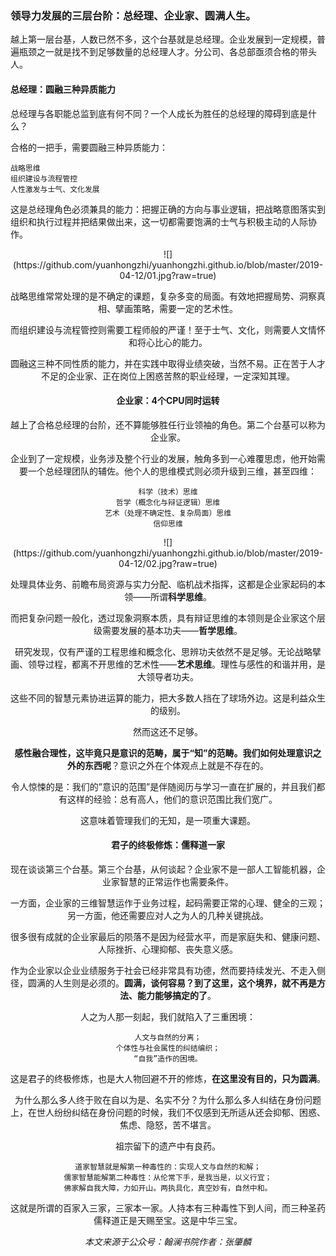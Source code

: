 
### 领导力发展的三层台阶：总经理、企业家、圆满人生。
越上第一层台基，人数已然不多，这个台基就是总经理。企业发展到一定规模，普遍瓶颈之一就是找不到足够数量的总经理人才。分公司、各总部亟须合格的带头人。

#### 总经理：圆融三种异质能力
总经理与各职能总监到底有何不同？一个人成长为胜任的总经理的障碍到底是什么？

合格的一把手，需要圆融三种异质能力：
```
战略思维
组织建设与流程管控
人性激发与士气、文化发展
```

这是总经理角色必须兼具的能力：把握正确的方向与事业逻辑，把战略意图落实到组织和执行过程并把结果做出来，这一切都需要饱满的士气与积极主动的人际协作。

<div align=center>![](https://github.com/yuanhongzhi/yuanhongzhi.github.io/blob/master/2019-04-12/01.jpg?raw=true)

战略思维常常处理的是不确定的课题，复杂多变的局面。有效地把握局势、洞察真相、擘画策略，需要一定的艺术性。

而组织建设与流程管控则需要工程师般的严谨！至于士气、文化，则需要人文情怀和将心比心的能力。

圆融这三种不同性质的能力，并在实践中取得业绩突破，当然不易。正在苦于人才不足的企业家、正在岗位上困惑苦熬的职业经理，一定深知其理。

#### 企业家：4个CPU同时运转
越上了合格总经理的台阶，还不算能够胜任行业领袖的角色。第二个台基可以称为企业家。

企业到了一定规模，业务涉及整个行业的发展，触角多到一心难覆思虑，他开始需要一个总经理团队的辅佐。他个人的思维模式则必须升级到三维，甚至四维：
```
科学（技术）思维
哲学（概念化与辩证逻辑）思维
艺术（处理不确定性、复杂局面）思维
信仰思维
```
<div align=center>![](https://github.com/yuanhongzhi/yuanhongzhi.github.io/blob/master/2019-04-12/02.jpg?raw=true)

处理具体业务、前瞻布局资源与实力分配、临机战术指挥，这都是企业家起码的本领——所谓**科学思维**。

而把复杂问题一般化，透过现象洞察本质，具有辩证思维的本领则是企业家这个层级需要发展的基本功夫——**哲学思维**。

研究发现，仅有严谨的工程思维和概念化、思辨功夫依然不是足够。无论战略擘画、领导过程，都离不开思维的艺术性——**艺术思维**。理性与感性的和谐并用，是大领导者功夫。

这些不同的智慧元素协进运算的能力，把大多数人挡在了球场外边。这是利益众生的级别。

然而这还不足够。

**感性融合理性，这毕竟只是意识的范畴，属于“知”的范畴。我们如何处理意识之外的东西呢**？意识之外在个体观点上就是不存在的。

令人惊悚的是：我们的”意识的范围”是伴随阅历与学习一直在扩展的，并且我们都有这样的经验：总有高人，他们的意识范围比我们宽广。

这意味着管理我们的无知，是一项重大课题。

#### 君子的终极修炼：儒释道一家
现在谈谈第三个台基。第三个台基，从何谈起？企业家不是一部人工智能机器，企业家智慧的正常运作也需要条件。

一方面，企业家的三维智慧运作于业务过程，起码需要正常的心理、健全的三观；另一方面，他还需要应对人之为人的几种关键挑战。

很多很有成就的企业家最后的陨落不是因为经营水平，而是家庭失和、健康问题、人际挫折、心理抑郁、丧失意义感。

作为企业家以企业业绩服务于社会已经非常具有功德，然而要持续发光、不走入侧径，圆满的人生则是必须的。**圆满，谈何容易？到了这里，这个境界，就不再是方法、能力能够搞定的了**。

人之为人那一刻起，我们就陷入了三重困境：
```
人文与自然的分离；
个体性与社会属性的纠结编织；
“自我”造作的困境。
```
这是君子的终极修炼，也是大人物回避不开的修炼，**在这里没有目的，只为圆满**。

为什么那么多人终于败在自以为是、名实不分？为什么那么多人纠结在身份问题上，在世人纷纷纠结在身份问题的时候，我们不仅感到无所适从还会抑郁、困惑、焦虑、隐怒，苦不堪言。

祖宗留下的遗产中有良药。
```
道家智慧就是解第一种毒性的：实现人文与自然的和解；
儒家智慧能解第二种毒性：从伦常下手，是我当是，以义行宜；
佛家解自我大障，力如开山。两执具化，真空妙有，自然中和。
```
这就是所谓的百家入三家，三家本一家。人持本有三种毒性下到人间，而三种圣药儒释道正是天赐至宝。这是中华三宝。

*本文来源于公众号：翰澜书院作者：张肇麟*
